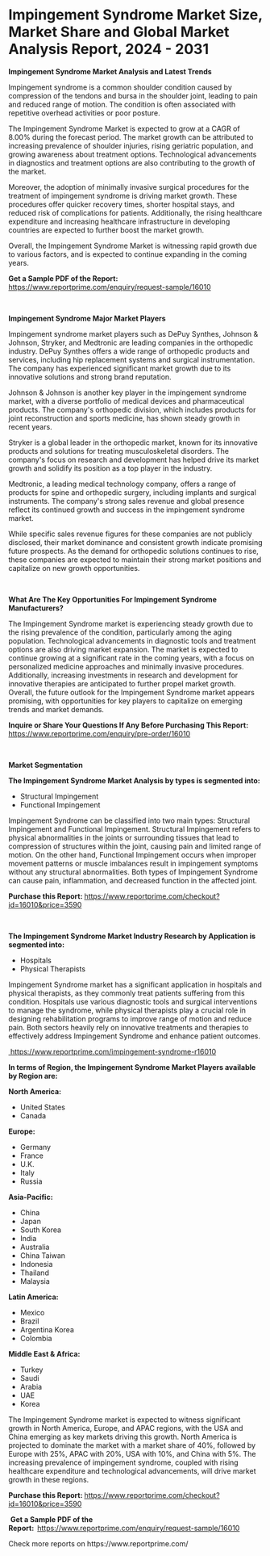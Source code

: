 <p><h1>Impingement Syndrome Market Size, Market Share and Global Market Analysis Report, 2024 - 2031</h1></p><p><strong>Impingement Syndrome Market Analysis and Latest Trends</strong></p>
<p><p>Impingement syndrome is a common shoulder condition caused by compression of the tendons and bursa in the shoulder joint, leading to pain and reduced range of motion. The condition is often associated with repetitive overhead activities or poor posture.</p><p>The Impingement Syndrome Market is expected to grow at a CAGR of 8.00% during the forecast period. The market growth can be attributed to increasing prevalence of shoulder injuries, rising geriatric population, and growing awareness about treatment options. Technological advancements in diagnostics and treatment options are also contributing to the growth of the market.</p><p>Moreover, the adoption of minimally invasive surgical procedures for the treatment of impingement syndrome is driving market growth. These procedures offer quicker recovery times, shorter hospital stays, and reduced risk of complications for patients. Additionally, the rising healthcare expenditure and increasing healthcare infrastructure in developing countries are expected to further boost the market growth.</p><p>Overall, the Impingement Syndrome Market is witnessing rapid growth due to various factors, and is expected to continue expanding in the coming years.</p></p>
<p><strong>Get a Sample PDF of the Report:&nbsp;</strong> <a href="https://www.reportprime.com/enquiry/request-sample/16010">https://www.reportprime.com/enquiry/request-sample/16010</a></p>
<p>&nbsp;</p>
<p><strong>Impingement Syndrome Major Market Players</strong></p>
<p><p>Impingement syndrome market players such as DePuy Synthes, Johnson & Johnson, Stryker, and Medtronic are leading companies in the orthopedic industry. DePuy Synthes offers a wide range of orthopedic products and services, including hip replacement systems and surgical instrumentation. The company has experienced significant market growth due to its innovative solutions and strong brand reputation.</p><p>Johnson & Johnson is another key player in the impingement syndrome market, with a diverse portfolio of medical devices and pharmaceutical products. The company's orthopedic division, which includes products for joint reconstruction and sports medicine, has shown steady growth in recent years.</p><p>Stryker is a global leader in the orthopedic market, known for its innovative products and solutions for treating musculoskeletal disorders. The company's focus on research and development has helped drive its market growth and solidify its position as a top player in the industry.</p><p>Medtronic, a leading medical technology company, offers a range of products for spine and orthopedic surgery, including implants and surgical instruments. The company's strong sales revenue and global presence reflect its continued growth and success in the impingement syndrome market.</p><p>While specific sales revenue figures for these companies are not publicly disclosed, their market dominance and consistent growth indicate promising future prospects. As the demand for orthopedic solutions continues to rise, these companies are expected to maintain their strong market positions and capitalize on new growth opportunities.</p></p>
<p>&nbsp;</p>
<p><strong>What Are The Key Opportunities For Impingement Syndrome Manufacturers?</strong></p>
<p><p>The Impingement Syndrome market is experiencing steady growth due to the rising prevalence of the condition, particularly among the aging population. Technological advancements in diagnostic tools and treatment options are also driving market expansion. The market is expected to continue growing at a significant rate in the coming years, with a focus on personalized medicine approaches and minimally invasive procedures. Additionally, increasing investments in research and development for innovative therapies are anticipated to further propel market growth. Overall, the future outlook for the Impingement Syndrome market appears promising, with opportunities for key players to capitalize on emerging trends and market demands.</p></p>
<p><strong>Inquire or Share Your Questions If Any Before Purchasing This Report:</strong> <a href="https://www.reportprime.com/enquiry/pre-order/16010">https://www.reportprime.com/enquiry/pre-order/16010</a></p>
<p>&nbsp;</p>
<p><strong>Market Segmentation</strong></p>
<p><strong>The Impingement Syndrome Market Analysis by types is segmented into:</strong></p>
<p><ul><li>Structural Impingement</li><li>Functional Impingement</li></ul></p>
<p><p>Impingement Syndrome can be classified into two main types: Structural Impingement and Functional Impingement. Structural Impingement refers to physical abnormalities in the joints or surrounding tissues that lead to compression of structures within the joint, causing pain and limited range of motion. On the other hand, Functional Impingement occurs when improper movement patterns or muscle imbalances result in impingement symptoms without any structural abnormalities. Both types of Impingement Syndrome can cause pain, inflammation, and decreased function in the affected joint.</p></p>
<p><strong>Purchase this Report:&nbsp;</strong><a href="https://www.reportprime.com/checkout?id=16010&price=3590">https://www.reportprime.com/checkout?id=16010&price=3590</a></p>
<p>&nbsp;</p>
<p><strong>The Impingement Syndrome Market Industry Research by Application is segmented into:</strong></p>
<p><ul><li>Hospitals</li><li>Physical Therapists</li></ul></p>
<p><p>Impingement Syndrome market has a significant application in hospitals and physical therapists, as they commonly treat patients suffering from this condition. Hospitals use various diagnostic tools and surgical interventions to manage the syndrome, while physical therapists play a crucial role in designing rehabilitation programs to improve range of motion and reduce pain. Both sectors heavily rely on innovative treatments and therapies to effectively address Impingement Syndrome and enhance patient outcomes.</p></p>
<p><a href="https://www.reportprime.com/impingement-syndrome-r16010">&nbsp;https://www.reportprime.com/impingement-syndrome-r16010</a></p>
<p><strong>In terms of Region, the Impingement Syndrome Market Players available by Region are:</strong></p>
<p>
    <p> <strong> North America: </strong>
        <ul>
            <li>United States</li>
            <li>Canada</li>
        </ul>
        </p> 
    <p> <strong> Europe: </strong>
        <ul>
            <li>Germany</li>
            <li>France</li>
            <li>U.K.</li>
            <li>Italy</li>
            <li>Russia</li>
        </ul>
        </p> 
    <p> <strong> Asia-Pacific: </strong>
        <ul>
            <li>China</li>
            <li>Japan</li>
            <li>South Korea</li>
            <li>India</li>
            <li>Australia</li>
            <li>China Taiwan</li>
            <li>Indonesia</li>
            <li>Thailand</li>
            <li>Malaysia</li>
        </ul>
        </p> 
    <p> <strong> Latin America: </strong>
        <ul>
            <li>Mexico</li>
            <li>Brazil</li>
            <li>Argentina Korea</li>
            <li>Colombia</li>
        </ul>
        </p> 
    <p> <strong> Middle East & Africa: </strong>
        <ul>
            <li>Turkey</li>
            <li>Saudi</li>
            <li>Arabia</li>
            <li>UAE</li>
            <li>Korea</li>
        </ul>
    </p>
    </p>
<p><p>The Impingement Syndrome market is expected to witness significant growth in North America, Europe, and APAC regions, with the USA and China emerging as key markets driving this growth. North America is projected to dominate the market with a market share of 40%, followed by Europe with 25%, APAC with 20%, USA with 10%, and China with 5%. The increasing prevalence of impingement syndrome, coupled with rising healthcare expenditure and technological advancements, will drive market growth in these regions.</p></p>
<p><strong>Purchase this Report: </strong><a href="https://www.reportprime.com/checkout?id=16010&price=3590">https://www.reportprime.com/checkout?id=16010&price=3590</a></p>
<p>&nbsp;<strong>Get a Sample PDF of the Report:&nbsp;&nbsp;</strong><a href="https://www.reportprime.com/enquiry/request-sample/16010">https://www.reportprime.com/enquiry/request-sample/16010</a></p>
<p><strong></strong></p>
<p>Check more reports on https://www.reportprime.com/</p>
